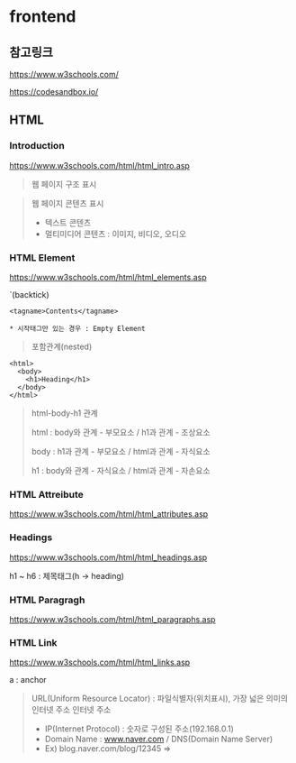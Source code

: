 # frontend

## 참고링크

https://www.w3schools.com/

https://codesandbox.io/

## HTML

### Introduction

https://www.w3schools.com/html/html_intro.asp

> 웹 페이지 구조 표시

> 웹 페이지 콘텐츠 표시
> - 텍스트 콘텐츠
> - 멀티미디어 콘텐츠 : 이미지, 비디오, 오디오

### HTML Element

https://www.w3schools.com/html/html_elements.asp

`(backtick)
```
<tagname>Contents</tagname>

* 시작태그만 있는 경우 : Empty Element
```


> 포함관계(nested)
```
<html>
  <body>
    <h1>Heading</h1>
  </body>
</html>
```

> html-body-h1 관계
>
> html : body와 관계 - 부모요소 / h1과 관계 - 조상요소
>
> body : h1과 관계 - 부모요소 / html과 관계 - 자식요소
>
> h1 : body와 관계 - 자식요소 / html과 관계 - 자손요소

### HTML Attreibute

https://www.w3schools.com/html/html_attributes.asp

### Headings

https://www.w3schools.com/html/html_headings.asp

h1 ~ h6 : 제목태그(h -> heading)

### HTML Paragragh

https://www.w3schools.com/html/html_paragraphs.asp

### HTML Link

https://www.w3schools.com/html/html_links.asp

a : anchor

> URL(Uniform Resource Locator) : 파일식별자(위치표시), 가장 넓은 의미의 인터넷 주소
> 인터넷 주소
> - IP(Internet Protocol) : 숫자로 구성된 주소(192.168.0.1)
> - Domain Name : www.naver.com / DNS(Domain Name Server)
> - Ex) blog.naver.com/blog/12345 => 
